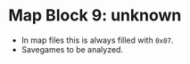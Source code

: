 # Map Block 9: unknown

- In map files this is always filled with `0x07`.
- Savegames to be analyzed.
